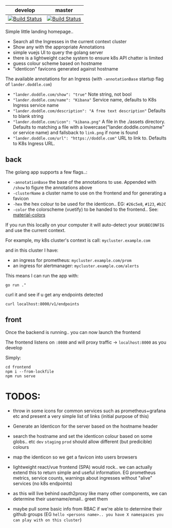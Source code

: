 

develop | master
---|---
[![Build Status](https://ci.digtux.com/api/badges/digtux/lander/status.svg?ref=refs/heads/develop)](https://ci.digtux.com/digtux/lander) | [![Build Status](https://ci.digtux.com/api/badges/digtux/lander/status.svg?ref=refs/heads/master)](https://ci.digtux.com/digtux/lander)

Simple little landing homepage..

- Search all the Ingresses in the current context cluster 
- Show any with the appropriate Annotations 
- simple vuejs UI to query the golang server
- there is a lightweight cache system to ensure k8s API chatter is limited
- guess colour scheme based on hostname
- "identicon" favicons generated against hostname

The available annotations for an Ingress (with `-annotationBase` startup flag of `lander.doddle.com`)
 - `"lander.doddle.com/show": "true"` 
 Note string, not bool
 - `"lander.doddle.com/name": "Kibana"` 
 Service name, defaults to K8s Ingress service name
 - `"lander.doddle.com/description": "A free text description"` Defaults to blank string
 - `"lander.doddle.com/icon": "kibana.png"` 
 A file in the ./assets directory. Defaults to matching a file with a lowercase("lander.doddle.com/name" or service name) and fallsback to `link.png` if none is found
 - `"lander.doddle.com/url": "https://doddle.com"` URL to link to. Defaults to K8s Ingress URL. 


## back

The golang app supports a few flags..:
- `-annotationBase` the base of the annotations to use. Appended with `/show` to figure the annotations above
- `-clusterName` a cluster name to use on the frontend and for generating a favicon
- `-hex` the hex colour to be used for the identicon.. EG: `#26c5e8`, `#123`, `#b2C`
- `-color` the colorscheme (vuetify) to be handed to the frontend.. See: [material-colors](https://vuetifyjs.com/en/styles/colors/#material-colors)

If you run this locally on your computer it will auto-detect your `$KUBECONFIG` and use the current context.

For example, my k8s cluster's context is call: `mycluster.example.com`

and in this cluster I have:

- an ingress for prometheus: `mycluster.example.com/prom`
- an ingress for alertmanager: `mycluster.example.com/alerts`

This means I can run the app with:

```
go run ."
```

curl it and see if u get any endpoints detected
```
curl localhost:8000/v1/endpoints
```



## front

Once the backend is running.. you can now launch the frontend

The frontend listens on `:8080` and will proxy traffic -> `localhost:8000` as you develop

Simply:
```
cd frontend
npm i --from-lockfile
npm run serve
```

# TODOS:

- throw in some icons for common services such as prometheus+grafana etc and present a very simple list of links (initial purpose of this)
- Generate an Identicon for the server based on the hostname header
- search the hostname and set the identicon colour based on some globs.. etc `dev` `staging` `prod` should allow different (but predicible) colours
- map the identicon so we get a favicon into users browsers

- lightweight react/vue frontend (SPA) would rock.. we can actually extend this to return simple and useful information. EG prometheus metrics, service counts, warnings about ingresses without "alive" services (no k8s endpoints)

- as this will live behind oauth2proxy like many other components, we can determine their username/email.. greet them
- maybe pull some basic info from RBAC if we're able to determine their github groups (EG `hello <persons name>.. you have X namespaces you can play with on this cluster`)
